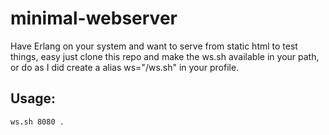 # minimal-webserver
Have Erlang on your system and want to serve from static html to test things, easy just clone this repo and make the ws.sh available in your path, or do as I did create a alias ws="<minimal-webserver>/ws.sh" in your profile.

## Usage:
`ws.sh 8080 .`
